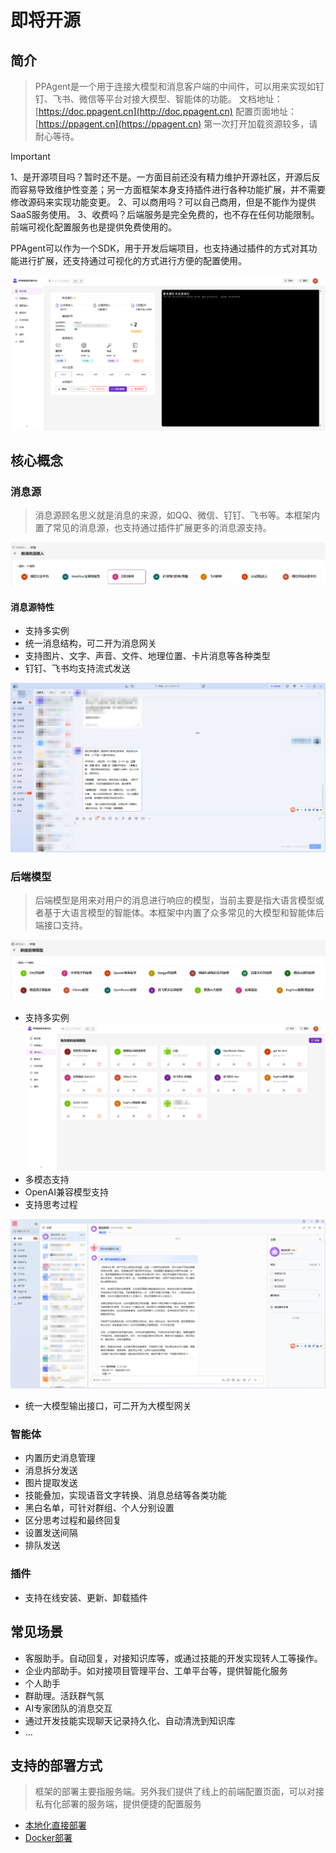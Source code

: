 # 即将开源

## 简介

> PPAgent是一个用于连接大模型和消息客户端的中间件，可以用来实现如钉钉、飞书、微信等平台对接大模型、智能体的功能。
> 文档地址：[https://doc.ppagent.cn](http://doc.ppagent.cn)
> 配置页面地址：[https://ppagent.cn](https://ppagent.cn) 第一次打开加载资源较多，请耐心等待。

> [!IMPORTANT]
> 1、是开源项目吗？暂时还不是。一方面目前还没有精力维护开源社区，开源后反而容易导致维护性变差；另一方面框架本身支持插件进行各种功能扩展，并不需要修改源码来实现功能变更。
> 2、可以商用吗？可以自己商用，但是不能作为提供SaaS服务使用。
> 3、收费吗？后端服务是完全免费的，也不存在任何功能限制。前端可视化配置服务也是提供免费使用的。


PPAgent可以作为一个SDK，用于开发后端项目，也支持通过插件的方式对其功能进行扩展，还支持通过可视化的方式进行方便的配置使用。

![简介](./dist/images/index-intro.png)

## 核心概念

### 消息源

> 消息源顾名思义就是消息的来源，如QQ、微信、钉钉、飞书等。本框架内置了常见的消息源，也支持通过插件扩展更多的消息源支持。

![支持的消息源](./dist/images/sources.png)

#### 消息源特性

- 支持多实例
- 统一消息结构，可二开为消息网关
- 支持图片、文字、声音、文件、地理位置、卡片消息等各种类型
- 钉钉、飞书均支持流式发送

![流式回复](./dist/images/index-stream.png)

### 后端模型

> 后端模型是用来对用户的消息进行响应的模型，当前主要是指大语言模型或者基于大语言模型的智能体。本框架中内置了众多常见的大模型和智能体后端接口支持。

![支持的模型](./dist/images/models.png)

- 支持多实例
  ![多实例](./dist/images/index-models.png)
- 多模态支持
- OpenAI兼容模型支持
- 支持思考过程

![思考过程](./dist/images/index-feishu-stream.png)

- 统一大模型输出接口，可二开为大模型网关

### 智能体

- 内置历史消息管理
- 消息拆分发送
- 图片提取发送
- 技能叠加，实现语音文字转换、消息总结等各类功能
- 黑白名单，可针对群组、个人分别设置
- 区分思考过程和最终回复
- 设置发送间隔
- 排队发送

### 插件

- 支持在线安装、更新、卸载插件

## 常见场景
- 客服助手。自动回复，对接知识库等，或通过技能的开发实现转人工等操作。
- 企业内部助手。如对接项目管理平台、工单平台等，提供智能化服务
- 个人助手
- 群助理。活跃群气氛
- AI专家团队的消息交互
- 通过开发技能实现聊天记录持久化、自动清洗到知识库
- ...

## 支持的部署方式

> 框架的部署主要指服务端。另外我们提供了线上的前端配置页面，可以对接私有化部署的服务端，提供便捷的配置服务

- [本地化直接部署](https://doc.ppagent.cn/starter/install_code.html)
- [Docker部署](https://doc.ppagent.cn/starter/install_docker.html)
